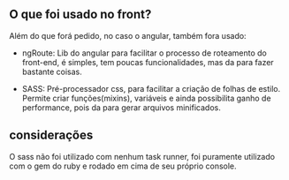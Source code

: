 ## O que foi usado no front? ## 

Além do que forá pedido, no caso o angular, também fora usado:

* ngRoute: Lib do angular para facilitar o processo de roteamento do front-end, é simples, tem poucas funcionalidades, mas da para fazer bastante coisas. 

* SASS: Pré-processador css, para facilitar a criação de folhas de estilo. Permite criar funções(mixins), variáveis e ainda possibilita ganho de performance, pois da para gerar arquivos minificados. 

## considerações ## 

O sass não foi utilizado com nenhum task runner, foi puramente utilizado com o gem do ruby e rodado em cima de seu próprio console. 